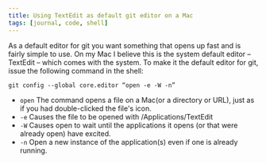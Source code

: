 ```yaml
---
title: Using TextEdit as default git editor on a Mac
tags: [journal, code, shell]
---
```

As a default editor for git you want something that opens up fast and is fairly simple to use. On my Mac I believe this is the system default editor – TextEdit – which comes with the system. To make it the default editor for git, issue the following command in the shell:

~~~shell
git config --global core.editor “open -e -W -n”
~~~

- `open` The command opens a file on a Mac(or a directory or URL), just as if you had double-clicked the file's icon.
- `-e` Causes the file to be opened with /Applications/TextEdit
- `-W` Causes open to wait until the applications it opens (or that were already open) have excited.
- `-n` Open a new instance of the application(s) even if one is already running.
